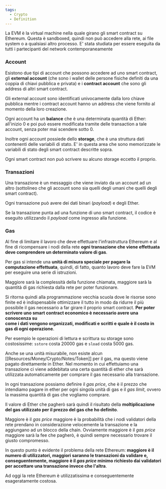 ```yaml
---
tags:
  - Crypto
  - Definition
---
```



La EVM è la virtual machine nella quale girano gli smart contract su Ethereum.
Questa è sandboxed, quindi non può accedere alla rete, ai file system o a qualsiasi altro processo.
E' stata studiata per essere eseguita da tutti i partecipanti del network contemporaneamente

### Account

Esistono due tipi di account che possono accedere ad uno smart contract, gli **external account** (che sono i wallet delle persone fisiche definiti da una coppia di chiavi pubblica e privata) e i **contract account** che sono gli address di altri smart contract.

Gli external account sono identificati univocamente dalla loro chiave pubblica mentre i contract account hanno un address che viene fornito al momento della loro creazione.

Ogni account ha un **balance** che è una determinata quantità di Ether: all'inizio 0 e poi può essere modificata tramite delle transaction a tale account, senza poter mai scendere sotto 0.

Inoltre ogni account possiede dello **storage**, che è una struttura dati contenenti delle variabili di stato. E' in questa area che sono memorizzate le variabili di stato degli smart contract descritte sopra.

Ogni smart contract non può scrivere su alcuno storage eccetto il proprio.

### Transazioni

Una transazione è un messaggio che viene inviato da un account ad un altro (sottolineo che gli account sono sia quelli degli umani che quelli degli smart contract).

Ogni transazione può avere dei dati binari (_payload_) e degli Ether.

Se la transazione punta ad una funzione di uno smart contract, il codice è eseguito utilizzando il _payload_ come ingresso alla funzione.

### Gas

Al fine di limitare il lavoro che deve effettuare l'infrastruttura Ethereum e al fine di ricompensare i nodi della rete **ogni transazione che viene effettuata deve comprendere un determinato valore di gas**.

Per gas si intende una **unità di misura speciale per pagare la computazione effettuata**, quindi, di fatto, quanto lavoro deve fare la EVM per eseguire una serie di istruzioni.

Maggiore sarà la complessità della funzione chiamata, maggiore sarà la quantità di gas richiesta dalla rete per poter funzionare.

Si ritorna quindi alla programmazione vecchia scuola dove le risorse sono finite ed è indispensabile ottimizzare il tutto in modo da ridurre il più possibile il gas necessario a far girare il proprio smart contract. **Per poter scrivere uno smart contract economico è necessario avere una conoscenza su  
come i dati vengono organizzati, modificati e scritti e quale è il costo in gas di ogni operazione**.

Per esempio le operazioni di lettura e scrittura su storage sono costosissime: `sstore` costa 20000 gas e `sload` costa 5000 gas.

Anche se una unità misurabile, non esiste alcun [[Resources/Money/Crypto/Notes/Token]] per il gas, ma questo viene pagato direttamente in Ether. Nel momento in cui effettuiamo una transazione ci viene addebitata una certa quantità di ether che sarà utilizzata automaticamente per comprare il gas necessario alla transazione.

In ogni transazione possiamo definire il _gas price_, che è il prezzo che intendiamo pagare in ether per ogni singola unità di gas e il _gas limit_, ovvero la massima quantità di gas che vogliamo comprare.

Il valore di Ether che pagherò sarà quindi il risultato della **moltiplicazione del gas utilizzato per il prezzo del gas che ho definito**.

Maggiore è il _gas price_ maggiore è la probabilità che i nodi validatori della rete prendano in considerazione velocemente la transazione e la aggiungano ad un blocco della chain. Ovviamente maggiore è il _gas price_ maggiore sarà la fee che pagherò, è quindi sempre necessario trovare il giusto compromesso.

In questo punto è evidente il problema della rete Ethereum: **maggiore è il numero di utilizzatori, maggiori saranno le transazioni da validare e, conseguentemente, maggiore è il _gas price_ minimo richiesto dai validatori per accettare una transazione invece che l'altra**.

Ad oggi la rete Ethereum è utilizzatissima e conseguentemente esageratamente costosa.
